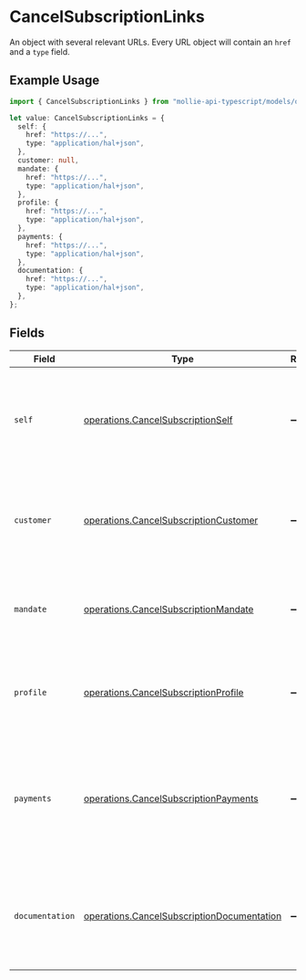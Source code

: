 # CancelSubscriptionLinks

An object with several relevant URLs. Every URL object will contain an `href` and a `type` field.

## Example Usage

```typescript
import { CancelSubscriptionLinks } from "mollie-api-typescript/models/operations";

let value: CancelSubscriptionLinks = {
  self: {
    href: "https://...",
    type: "application/hal+json",
  },
  customer: null,
  mandate: {
    href: "https://...",
    type: "application/hal+json",
  },
  profile: {
    href: "https://...",
    type: "application/hal+json",
  },
  payments: {
    href: "https://...",
    type: "application/hal+json",
  },
  documentation: {
    href: "https://...",
    type: "application/hal+json",
  },
};
```

## Fields

| Field                                                                                                                         | Type                                                                                                                          | Required                                                                                                                      | Description                                                                                                                   |
| ----------------------------------------------------------------------------------------------------------------------------- | ----------------------------------------------------------------------------------------------------------------------------- | ----------------------------------------------------------------------------------------------------------------------------- | ----------------------------------------------------------------------------------------------------------------------------- |
| `self`                                                                                                                        | [operations.CancelSubscriptionSelf](../../models/operations/cancelsubscriptionself.md)                                        | :heavy_minus_sign:                                                                                                            | In v2 endpoints, URLs are commonly represented as objects with an `href` and `type` field.                                    |
| `customer`                                                                                                                    | [operations.CancelSubscriptionCustomer](../../models/operations/cancelsubscriptioncustomer.md)                                | :heavy_minus_sign:                                                                                                            | The API resource URL of the [customer](get-customer) this subscription was created for.                                       |
| `mandate`                                                                                                                     | [operations.CancelSubscriptionMandate](../../models/operations/cancelsubscriptionmandate.md)                                  | :heavy_minus_sign:                                                                                                            | The API resource URL of the [mandate](get-mandate) this subscription was created for.                                         |
| `profile`                                                                                                                     | [operations.CancelSubscriptionProfile](../../models/operations/cancelsubscriptionprofile.md)                                  | :heavy_minus_sign:                                                                                                            | The API resource URL of the [profile](get-profile) this subscription was created for.                                         |
| `payments`                                                                                                                    | [operations.CancelSubscriptionPayments](../../models/operations/cancelsubscriptionpayments.md)                                | :heavy_minus_sign:                                                                                                            | The API resource URL of the [payments](list-payments) created for this subscription. Omitted if no such payments exist (yet). |
| `documentation`                                                                                                               | [operations.CancelSubscriptionDocumentation](../../models/operations/cancelsubscriptiondocumentation.md)                      | :heavy_minus_sign:                                                                                                            | In v2 endpoints, URLs are commonly represented as objects with an `href` and `type` field.                                    |